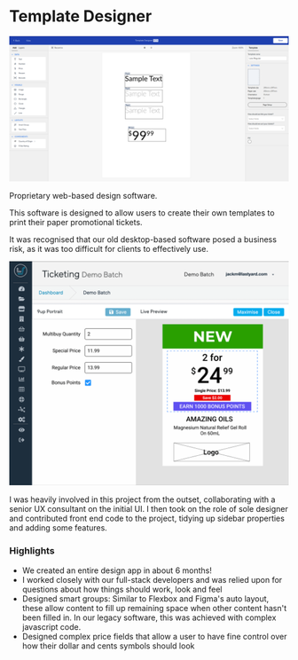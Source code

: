 # Template Designer

![Template Designer](/projects/template-design.png)

Proprietary web-based design software.

This software is designed to allow users to create their own templates to print their paper promotional tickets.

It was recognised that our old desktop-based software posed a business risk, as it was too difficult for clients to effectively use.

![Smart groups concept 1](/projects/template-design-smartgroups-2.gif)

I was heavily involved in this project from the outset, collaborating with a senior UX consultant on the initial UI. I then took on the role of sole designer and contributed front end code to the project, tidying up sidebar properties and adding some features.

### Highlights

- We created an entire design app in about 6 months!
- I worked closely with our full-stack developers and was relied upon for questions about how things should work, look and feel
- Designed smart groups: Similar to Flexbox and Figma's auto layout, these allow content to fill up remaining space when other content hasn't been filled in. In our legacy software, this was achieved with complex javascript code.
- Designed complex price fields that allow a user to have fine control over how their dollar and cents symbols should look
